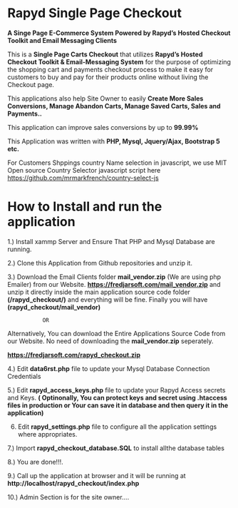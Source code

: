# Rapyd Single Page Checkout

**A Singe Page E-Commerce System Powered by Rapyd’s Hosted Checkout Toolkit and Email Messaging Clients**


This is a **Single Page Carts Checkout** that utilizes **Rapyd’s Hosted Checkout Toolkit & Email-Messaging System**
for the purpose of optimizing the shopping cart and payments checkout process  to make it easy for customers to buy and pay for their products online without living the Checkout page.

This applications also help Site Owner to easily **Create More Sales Conversions, Manage Abandon Carts, Manage Saved Carts, Sales and Payments..**

This application can improve sales conversions by up to **99.99%**




This Application was written with **PHP, Mysql, Jquery/Ajax, Bootstrap 5 etc.**

 For Customers Shppings country Name selection in javascript,
 we use MIT Open source Country Selector javascript script here https://github.com/mrmarkfrench/country-select-js


# How to Install and run the application

1.) Install xammp Server and Ensure That PHP and Mysql Database are running.

2.) Clone this Application from Github repositories and unzip it. 

3.) Download the Email Clients folder **mail_vendor.zip** (We are using php Emailer) from our Website. **https://fredjarsoft.com/mail_vendor.zip** and unzip 
 it directly inside the main application source code folder **(/rapyd_checkout/)** and everything will be fine.
Finally you will have **(rapyd_checkout/mail_vendor)**

               OR

Alternatively, You can download the Entire Applications Source Code  from our Website. No need of downloading the **mail_vendor.zip** seperately.

**https://fredjarsoft.com/rapyd_checkout.zip**


4.) Edit **data6rst.php** file to update your Mysql Database Connection Credentials

5.) Edit **rapyd_access_keys.php** file to update your Rapyd Access secrets and Keys. **( Optinonally, You can protect keys and secret using .htaccess files in production or Your can save it in database and then query it in the application)**

6. Edit **rapyd_settings.php** file  to configure all the application settings where appropriates.

7.) Import **rapyd_checkout_database.SQL** to install allthe database tables

8.) You are done!!!.


9.) Call up the application at browser and it will be running  at **http://localhost/rapyd_checkout/index.php**

10.) Admin Section is for the site owner....
